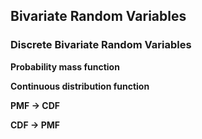 

## Bivariate Random Variables


### Discrete Bivariate Random Variables

**Probability mass function**

**Continuous distribution function**


**PMF -> CDF**

**CDF -> PMF**
